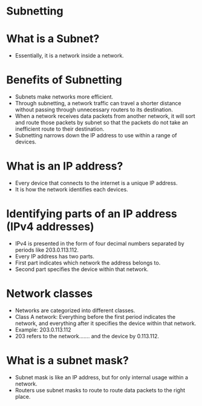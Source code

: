 # Subnetting

# What is a Subnet?
- Essentially, it is a network inside a network.



# Benefits of Subnetting
- Subnets make networks more efficient.
- Through subnetting, a network traffic can travel a shorter distance without passing through unnecessary routers to its destination.
- When a network receives data packets from another network, it will sort and route those packets by subnet so that the packets do not take an inefficient route to their destination.
- Subnetting narrows down the IP address to use within a range of devices.

# What is an IP address?
- Every device that connects to the internet is a unique IP address. 
- It is how the network identifies each devices.

# Identifying parts of an IP address (IPv4 addresses)
- IPv4 is presented in the form of four decimal numbers separated by periods like 203.0.113.112.
- Every IP address has two parts.
- First part indicates which network the address belongs to.
- Second part specifies the device within that network.

# Network classes
- Networks are categorized into different classes.
- Class A network: Everything before the first period indicates the network, and everything after it specifies the device within that network.
- Example: 203.0.113.112
- 203 refers to the network....... and the device by 0.113.112.

# What is a subnet mask?
- Subnet mask is like an IP address, but for only internal usage within a network.
- Routers use subnet masks to route to route data packets to the right place.
